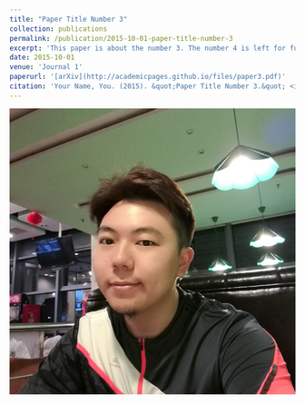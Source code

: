 ```yaml
---
title: "Paper Title Number 3"
collection: publications
permalink: /publication/2015-10-01-paper-title-number-3
excerpt: 'This paper is about the number 3. The number 4 is left for future work.'
date: 2015-10-01
venue: 'Journal 1'
paperurl: '[arXiv](http://academicpages.github.io/files/paper3.pdf)'
citation: 'Your Name, You. (2015). &quot;Paper Title Number 3.&quot; <i>Journal 1</i>. 1(3).'
---
```

![test for cover image](/images/richard-small.png)